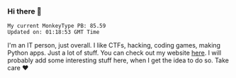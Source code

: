 ### Hi there 👋
<!-- PB START -->
```
My current MonkeyType PB: 85.59
Updated on: 01:18:53 GMT Time
```
<!-- PB END -->
I'm an IT person, just overall. I like CTFs, hacking, coding games, making Python apps. Just a lot of stuff.
You can check out my website [here](https://skill3472.github.io/).
I will probably add some interesting stuff here, when I get the idea to do so. Take care ❤️
